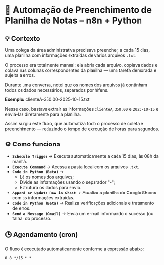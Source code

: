 # 🧾 Automação de Preenchimento de Planilha de Notas – n8n + Python

## 💡 Contexto

Uma colega da área administrativa precisava preencher, a cada 15 dias, uma planilha com informações extraídas de vários arquivos `.txt`.

O processo era totalmente manual: ela abria cada arquivo, copiava dados e colava nas colunas correspondentes da planilha — uma tarefa demorada e sujeita a erros.

Durante uma conversa, notei que os nomes dos arquivos já continham todos os dados necessários, separados por hífens.

**Exemplo:**
clienteA-350.00-2025-10-15.txt

Nesse caso, bastava extrair as informações `clienteA`, `350.00` e `2025-10-15` e enviá-las diretamente para a planilha.

Assim surgiu este fluxo, que automatiza todo o processo de coleta e preenchimento — reduzindo o tempo de execução de horas para segundos.

## ⚙️ Como funciona

* **`Schedule Trigger`** → Executa automaticamente a cada 15 dias, às 08h da manhã.
* **`Execute Command`** → Acessa a pasta local com os arquivos `.txt`.
* **`Code in Python (Beta)`** →
    * Lê os nomes dos arquivos;
    * Divide as informações usando o separador "-";
    * Estrutura os dados para envio.
* **`Append or Update Row in Sheet`** → Atualiza a planilha do Google Sheets com as informações extraídas.
* **`Code in Python (Beta)`** → Realiza verificações adicionais e tratamento de erros.
* **`Send a Message (Gmail)`** → Envia um e-mail informando o sucesso (ou falha) do processo.

## 🕒 Agendamento (cron)

O fluxo é executado automaticamente conforme a expressão abaixo:

```cron
0 8 */15 * *

